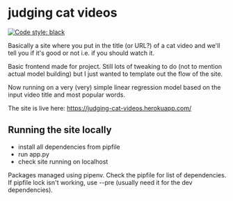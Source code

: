 # judging cat videos

[![Code style: black](https://img.shields.io/badge/code%20style-black-000000.svg)](https://github.com/psf/black)

Basically a site where you put in the title (or URL?) of a cat video and we'll tell you if it's good or not i.e. if you should watch it.

Basic frontend made for project. Still lots of tweaking to do (not to mention actual model building) but I just wanted to template out the flow of the site.

Now running on a very (very) simple linear regression model based on the input video title and most popular words.

The site is live here: https://judging-cat-videos.herokuapp.com/

## Running the site locally
- install all dependencies from pipfile
- run app.py
- check site running on localhost

Packages managed using pipenv. Check the pipfile for list of dependencies.
If pipfile lock isn't working, use --pre (usually need it for the dev dependencies).